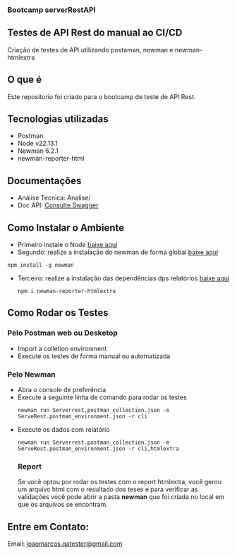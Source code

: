 ### Bootcamp serverRestAPI
## Testes de API Rest do manual ao CI/CD
Criação de testes de API utilizando postaman, newman  e newman-htmlextra

## O que é
Este repositorio foi criado para o bootcamp de teste de API Rest.

## Tecnologias utilizadas
- Postman
- Node v22.13.1
- Newman 6.2.1
- newman-reporter-html

## Documentações

- Análise Tecnica: Analise/
- Doc API: [Consulte Swagger](https://serverest.dev/) 


## Como Instalar o Ambiente
- Primeiro instale o Node [baixe aqui](https://nodejs.org/pt/download)
- Segundo: realize a instalação do newman de forma global [baixe aqui](https://www.npmjs.com/package/newman)
 ```
 npm install -g newman
 ```
- Terceiro: realize a instalação das dependências dps relatórios [baixe aqui](https://www.npmjs.com/package/newman-reporter-htmlextra)
  ```
  npm i newman-reporter-htmlextra
  ```

## Como Rodar os Testes

### Pelo Postman web ou Desketop
- Import a colletion environment
- Execute os testes de forma manual ou automatizada

### Pelo Newman
- Abra o console de preferência
- Execute a seguinte linha de comando para rodar os testes
  ```
  newman run Serverrest.postman_collection.json -e ServeRest.postman_environment.json -r cli
  ```
- Execute os dados com relatório
  ```
  newman run Serverrest.postman_collection.json -e ServeRest.postman_environment.json -r cli,htmlextra
  ```
  ### Report
  Se você optou por rodar os testes com o report htmlextra, você gerou um arquivo html com o resultado dos teses e para verificar as validações você pode abrir a pasta **newman** que foi criada no local em que os arquivos se encontram.
  
## Entre em Contato:
Email: joaomarcos.qatester@gmail.com
